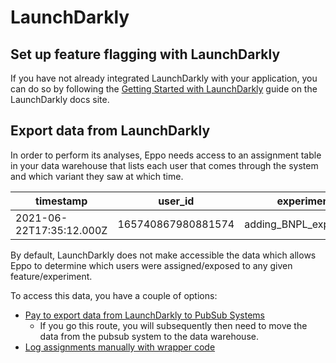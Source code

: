 # LaunchDarkly

## Set up feature flagging with LaunchDarkly

If you have not already integrated LaunchDarkly with your application, you can do so by following the [Getting Started with LaunchDarkly](https://docs.launchdarkly.com/home/getting-started) guide on the LaunchDarkly docs site.

## Export data from LaunchDarkly

In order to perform its analyses, Eppo needs access to an assignment table in your data warehouse that lists each user that comes through the system and which variant they saw at which time.

| timestamp | user_id | experiment | variation |
| --------- | ------- | ---------- | --------- |
| 2021-06-22T17:35:12.000Z | 165740867980881574 | adding_BNPL_experiment | affirm |

By default, LaunchDarkly does not make accessible the data which allows Eppo to determine which users were assigned/exposed to any given feature/experiment.

To access this data, you have a couple of options:

- [Pay to export data from LaunchDarkly to PubSub Systems](https://docs.launchdarkly.com/home/getting-started)
  - If you go this route, you will subsequently then need to move the data from the pubsub system to the data warehouse.
- [Log assignments manually with wrapper code](../../connecting-your-data/assignment-tables/assignment-table-launchdarkly)
